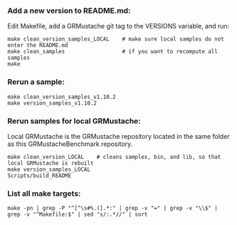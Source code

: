 ### Add a new version to README.md:

Edit Makefile, add a GRMustache git tag to the VERSIONS variable, and run:

    make clean_version_samples_LOCAL    # make sure local samples do not enter the README.md
    make clean_samples                  # if you want to recompute all samples
    make

### Rerun a sample:

    make clean_version_samples_v1.10.2
    make version_samples_v1.10.2

### Rerun samples for local GRMustache:

Local GRMustache is the GRMustache repository located in the same folder as this GRMustacheBenchmark repository.

    make clean_version_LOCAL    # cleans samples, bin, and lib, so that local GRMustache is rebuilt
    make version_samples_LOCAL
    Scripts/build_README

### List all make targets:

    make -pn | grep -P "^[^\s#%.(].*:" | grep -v "=" | grep -v "\\$" | grep -v "^Makefile:$" | sed "s/:.*//" | sort

